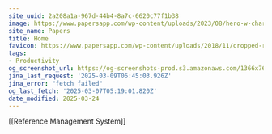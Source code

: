 ```yaml
---
site_uuid: 2a208a1a-967d-44b4-8a7c-6620c77f1b38
image: https://www.papersapp.com/wp-content/uploads/2023/08/hero-w-character.svg
site_name: Papers
title: Home
favicon: https://www.papersapp.com/wp-content/uploads/2018/11/cropped-readucbe-icon-192x192.png
tags:
- Productivity
og_screenshot_url: https://og-screenshots-prod.s3.amazonaws.com/1366x768/80/false/4fa86a72a87240259d4d884f80ce80162b781d03727156454811c31c1aa2125d.jpeg
jina_last_request: '2025-03-09T06:45:03.926Z'
jina_error: "fetch failed"
og_last_fetch: '2025-03-07T05:19:01.820Z'
date_modified: 2025-03-24
---
```



[[Reference Management System]]

